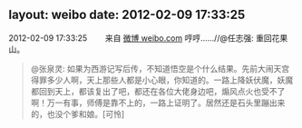 layout: weibo
date: 2012-02-09 17:33:25
---
<meta name="referrer" content="no-referrer" />

2012-02-09 17:33:25  &nbsp;&nbsp;&nbsp;&nbsp;&nbsp;&nbsp; 来自 <a href="http://weibo.com/" rel="nofollow">微博 weibo.com</a>
哼哼……//@任志强: 重回花果山。
>  @张泉灵: 如果为西游记写后传，不知道悟空是个什么结果。先前大闹天宫得罪多少人啊，天上那些人都是小心眼，你知道的。一路上降妖伏魔，妖魔都回到天上，都该复出了吧，都还在各位大佬身边吧，煽风点火也受不了啊！万一有事，师傅是靠不上的，一路上证明了。居然还是石头里蹦出来的，也没个爹和娘。[可怜] ​​​
